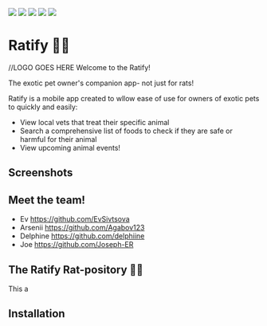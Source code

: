 <img src="https://img.shields.io/badge/React_Native-20232A?style=for-the-badge&logo=react&logoColor=61DAFB"> <img src="https://img.shields.io/badge/JavaScript-F7DF1E?style=for-the-badge&logo=javascript&logoColor=black"> <img src="https://img.shields.io/badge/MongoDB-4EA94B?style=for-the-badge&logo=mongodb&logoColor=white"> <img src="https://img.shields.io/badge/Node.js-43853D?style=for-the-badge&logo=node.js&logoColor=white"> 	<img src="https://img.shields.io/badge/Express.js-404D59?style=for-the-badge">


# Ratify 🐀🐀
<img src= "">//LOGO GOES HERE
Welcome to the Ratify!

The exotic pet owner's companion app- not just for rats!

Ratify is a mobile app created to wllow ease of use for owners of exotic pets to quickly and easily:

- View local vets that treat their specific animal
- Search a comprehensive list of foods to check if they are safe or harmful for their animal
- View upcoming animal events!

## Screenshots

## Meet the team!
- Ev https://github.com/EvSivtsova
- Arsenii https://github.com/Agabov123
- Delphine https://github.com/delphiine
- Joe https://github.com/Joseph-ER

## The Ratify Rat-pository 🐀🐀
This a

## Installation


